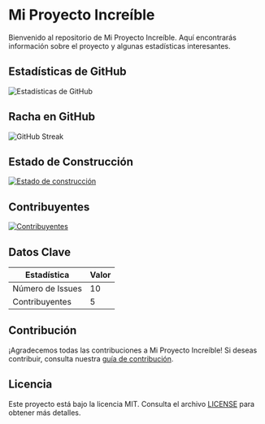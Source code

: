 # Mi Proyecto Increíble

Bienvenido al repositorio de Mi Proyecto Increíble. Aquí encontrarás información sobre el proyecto y algunas estadísticas interesantes.

## Estadísticas de GitHub

![Estadísticas de GitHub](https://github-readme-stats.vercel.app/api?username=martinlopez1234&show_icons=true&count_private=true&hide=prs&theme=radical)

## Racha en GitHub

![GitHub Streak](https://github-readme-streak-stats.herokuapp.com/?user=NOMBRE_USUARIO&theme=radical)

## Estado de Construcción

[![Estado de construcción](https://img.shields.io/travis/NOMBRE_USUARIO/NOMBRE_REPOSITORIO)](https://travis-ci.org/NOMBRE_USUARIO/NOMBRE_REPOSITORIO)

## Contribuyentes

[![Contribuyentes](https://img.shields.io/github/contributors/NOMBRE_USUARIO/NOMBRE_REPOSITORIO)](https://github.com/NOMBRE_USUARIO/NOMBRE_REPOSITORIO/graphs/contributors)

## Datos Clave

| Estadística         | Valor     |
|---------------------|-----------|
| Número de Issues    | 10        |
| Contribuyentes      | 5         |

## Contribución

¡Agradecemos todas las contribuciones a Mi Proyecto Increíble! Si deseas contribuir, consulta nuestra [guía de contribución](link_a_tu_guia_de_contribucion).

## Licencia

Este proyecto está bajo la licencia MIT. Consulta el archivo [LICENSE](LICENSE) para obtener más detalles.
